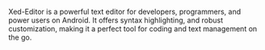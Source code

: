 Xed-Editor is a powerful text editor for developers, programmers, and power users on Android. It offers syntax highlighting, and robust customization, making it a perfect tool for coding and text management on the go.
